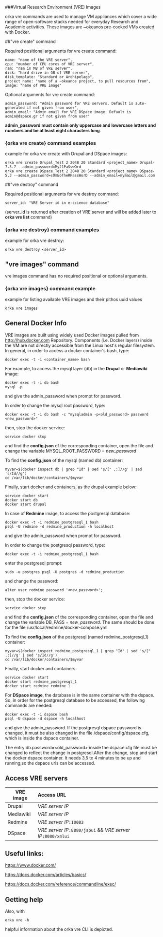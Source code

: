 ###Virtual Research Environment (VRE) Images

orka vre commands are used to manage VM appliances which cover a wide range of open-software stacks needed for everyday Research and Academic activities. These images are ~okeanos pre-cooked VMs created with Docker.

##"vre create" command

Required positional arguments for vre create command:

    name: "name of the VRE server",
    cpu: "number of CPU cores of VRE server",
    ram: "ram in MB of VRE server",
    disk: "hard drive in GB of VRE server",
    disk_template: "Standard or Archipelago",
    project_name: "name of a ~okeanos project, to pull resources from",
    image: "name of VRE image"
    
Optional arguments for vre create command:

    admin_password: "Admin password for VRE servers. Default is auto-generated if not given from user",
    admin_email: "Admin email for VRE DSpace image. Default is admin@dspace.gr if not given from user"
    
 **admin_password must contain only uppercase and lowercase letters and numbers and be at least eight characters long**.

### {orka vre create} command examples

example for orka vre create with Drupal and DSpace images:

    orka vre create Drupal_Test 2 2048 20 Standard <project_name> Drupal-7.3.7 --admin_password=My21PaSswOrd
    orka vre create DSpace_Test 2 2048 20 Standard <project_name> DSpace-5.3 --admin_password=sOmEoTheRPassWorD --admin_email=mymail@gmail.com
    
##"vre destroy" command

Required positional arguments for vre destroy command:

    server_id: "VRE Server id in e-science database"
(server_id is returned after creation of VRE server and will be added later to **orka vre list** command)

### {orka vre destroy} command examples

example for orka vre destroy:

    orka vre destroy <server_id>
    
## "vre images" command

vre images command has no required positional or optional arguments.

### {orka vre images} command example

example for listing available VRE images and their pithos uuid values

    orka vre images

## General Docker Info

VRE images are built using widely used Docker images pulled from http://hub.docker.com Repository. Components (i.e. Docker layers) inside the VM are not directly accessible from the Linux host's regular filesystem.
In general, in order to access a docker container's bash, type:

    docker exec -t -i <container_name> bash
For example, to access the mysql layer (db) in the **Drupal** or **Mediawiki** image:

    docker exec -t -i db bash
    mysql -p

and give the admin_password when prompt for password.

In order to change the mysql root password, type:

    docker exec -t -i db bash -c "mysqladmin -p<old_password> password <new_password>"
then, stop the docker service:

    service docker stop
and find the **config.json** of the corresponding container, open the file and change the variable MYSQL_ROOT_PASSWORD = *new_password*

To find the **config.json** of the mysql (named db) container:

    myvar=$(docker inspect db | grep "Id" | sed 's/[" ,:]//g' | sed 's/Id//g')
    cd /var/lib/docker/containers/$myvar

Finally, start docker and containers, as the drupal example below:

    service docker start
    docker start db
    docker start drupal
In case of **Redmine** image, to access the postgresql database:

    docker exec -t -i redmine_postgresql_1 bash
    psql -U redmine -d redmine_production -h localhost
and give the admin_password when prompt for password.

In order to change the postgresql password, type:

    docker exec -t -i redmine_postgresql_1 bash
enter the postgresql prompt:

    sudo -u postgres psql -U postgres -d redmine_production
and change the password:

    alter user redmine password '<new_password>';

then, stop the docker service:

    service docker stop
and find the **config.json** of the corresponding container, open the file and change the variable DB_PASS = *new_password*. The same should be done for the file /usr/local/redmine/docker-compose.yml

To find the **config.json** of the postgresql (named redmine_postgresql_1) container:

    myvar=$(docker inspect redmine_postgresql_1 | grep "Id" | sed 's/[" ,:]//g' | sed 's/Id//g')
    cd /var/lib/docker/containers/$myvar

Finally, start docker and containers:

    service docker start
    docker start redmine_postgresql_1
    docker start redmine_redmine_1
    
For **DSpace image**, the database is in the same container with the dspace.
So, in order for the postgresql database to be accessed, the following commands are needed:

    docker exec -t -i dspace bash
    psql -U dspace -d dspace -h localhost
    
and give the admin_password. If the postgresql dspace password is changed, it must be also changed in the file /dspace/config/dspace.cfg, which is inside the dspace container.

The entry db.password=<old_password> inside the dspace.cfg file must be changed to reflect the change in postgresql.After the change, stop and start the docker dspace container. It needs 3,5 to 4 minutes to be up and running,so the dspace urls can be accessed.

## Access VRE servers

| VRE image   | Access URL
|------------ |:---
| Drupal      | *VRE server IP*
| Mediawiki   | *VRE server IP*
| Redmine     | *VRE server IP*`:10083`
| DSpace      | *VRE server IP*`:8080/jspui` && *VRE server IP*`:8080/xmlui`

## Useful links:

https://www.docker.com/

https://docs.docker.com/articles/basics/

https://docs.docker.com/reference/commandline/exec/

## Getting help

Also, with

    orka vre -h

helpful information about the orka vre CLI is depicted.
